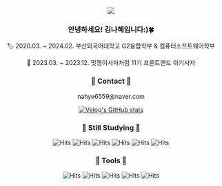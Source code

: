 <div align=center>
	<img src="https://capsule-render.vercel.app/api?type=waving&color=auto&height=200&section=header&text=hyeisfree%20Github:)&fontSize=60" />	
</div>

<div align=center>
    <h3>안녕하세요! 김나혜입니다:)🍀</h3>
	<p>🏷️ 2020.03. ~ 2024.02. 부산외국어대학교 G2융합학부 & 컴퓨터소프트웨어학부</p>
	<p>🦁 2023.03. ~ 2023.12. 멋쟁이사자처럼 11기 프론트엔드 아기사자</p>
</div>

<div align=center>
    <h3>👒 Contact 👒</h3>
	<p>nahye6559@naver.com</p> 
	
[![Velog's GitHub stats](https://velog-readme-stats.vercel.app/api?name=hyeisfree)](https://velog.io/@hyeisfree)
</div>

<div align=center>
    <h3>🔖 Still Studying 🔖</h3>
 
	
 ![Hits](https://img.shields.io/badge/HTML5-E34F26?style=for-the-badge&logo=html5&logoColor=white)
 ![Hits](https://img.shields.io/badge/CSS3-1572B6?style=for-the-badge&logo=css3&logoColor=white)
 ![Hits](https://img.shields.io/badge/JavaScript-F7DF1E?style=for-the-badge&logo=JavaScript&logoColor=white)
 ![Hits](https://img.shields.io/badge/React-20232A?style=for-the-badge&logo=react&logoColor=61DAFB)
 ![Hits](https://img.shields.io/badge/styled--components-DB7093?style=for-the-badge&logo=styled-components&logoColor=white)
 ![Hits](https://img.shields.io/badge/Tailwind_CSS-38B2AC?style=for-the-badge&logo=tailwind-css&logoColor=white)
</div>


<div align=center>
    <h3>🎨 Tools 🎨</h3>

	
 ![Hits](https://img.shields.io/badge/Notion-000000?style=for-the-badge&logo=notion&logoColor=white)
![Hits](https://img.shields.io/badge/Figma-F24E1E?style=for-the-badge&logo=figma&logoColor=white)
![Hits](https://img.shields.io/badge/Discord-7289DA?style=for-the-badge&logo=discord&logoColor=white)
![Hits](https://img.shields.io/badge/Visual_Studio_Code-0078D4?style=for-the-badge&logo=visual%20studio%20code&logoColor=white)
![Hits](https://img.shields.io/badge/GitHub-100000?style=for-the-badge&logo=github&logoColor=white)
</div>

